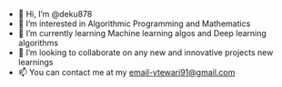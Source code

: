 - 👋 Hi, I’m @deku878
- 👀 I’m interested in Algorithmic Programming and Mathematics
- 🌱 I’m currently learning Machine learning algos and Deep learning algorithms
- 💞️ I’m looking to collaborate on any new and innovative projects new learnings
- 📫 You can contact me at my email-ytewari91@gmail.com

<!---
deku878/deku878 is a ✨ special ✨ repository because its `README.md` (this file) appears on your GitHub profile.
You can click the Preview link to take a look at your changes.
--->
